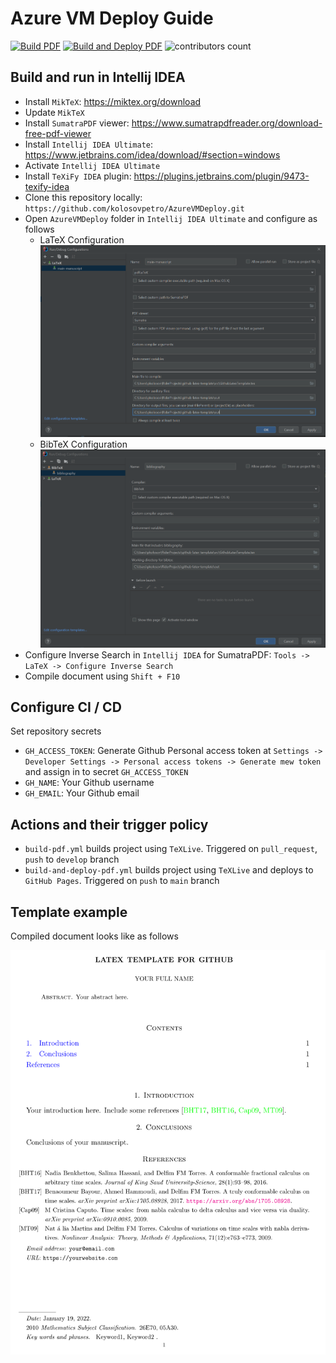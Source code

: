 # Azure VM Deploy Guide

[![Build PDF](https://github.com/kolosovpetro/AzureVMDeploy/actions/workflows/build-pdf.yml/badge.svg)](https://github.com/kolosovpetro/AzureVMDeploy/actions/workflows/build.yml/badge.svg)
[![Build and Deploy PDF](https://github.com/kolosovpetro/AzureVMDeploy/actions/workflows/build-and-deploy-pdf.yml/badge.svg)](https://github.com/kolosovpetro/AzureVMDeploy/actions/workflows/build-and-deploy.yml/badge.svg)
![contributors count](https://img.shields.io/github/contributors/kolosovpetro/AzureVMDeploy)

## Build and run in Intellij IDEA

- Install `MikTeX`: https://miktex.org/download
- Update `MikTeX`
- Install `SumatraPDF` viewer: https://www.sumatrapdfreader.org/download-free-pdf-viewer
- Install `Intellij IDEA Ultimate`: https://www.jetbrains.com/idea/download/#section=windows
- Activate `Intellij IDEA Ultimate`
- Install `TeXiFy IDEA` plugin: https://plugins.jetbrains.com/plugin/9473-texify-idea
- Clone this repository locally: `https://github.com/kolosovpetro/AzureVMDeploy.git`
- Open `AzureVMDeploy` folder in `Intellij IDEA Ultimate` and configure as follows
    - LaTeX Configuration
      ![LaTeX Configuration](img/latex_configuration.PNG?raw=true "LaTeX Configuration")
    - BibTeX Configuration
      ![BibTeX Configuration](img/bibtex_configuration.PNG?raw=true "BibTeX Configuration")
- Configure Inverse Search in `Intellij IDEA` for SumatraPDF: `Tools -> LaTeX -> Configure Inverse Search`
- Compile document using `Shift + F10`

## Configure CI / CD

Set repository secrets

- `GH_ACCESS_TOKEN`: Generate Github Personal access token at
  `Settings -> Developer Settings -> Personal access tokens -> Generate mew token` and assign in to
  secret `GH_ACCESS_TOKEN`
- `GH_NAME`: Your Github username
- `GH_EMAIL`: Your Github email

## Actions and their trigger policy

- `build-pdf.yml` builds project using `TeXLive`. Triggered on `pull_request`, `push` to `develop` branch
- `build-and-deploy-pdf.yml` builds project using `TeXLive` and deploys to `GitHub Pages`. Triggered on `push` to `main`
  branch

## Template example

Compiled document looks like as follows

<p align="center">
  <img src="img/template_example.PNG" alt="template_example"/>
</p>
